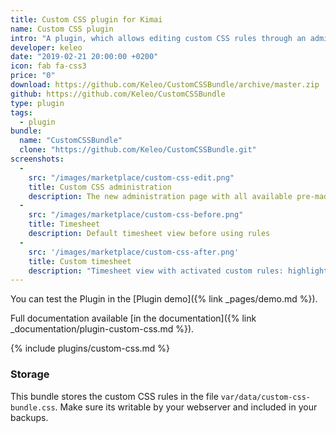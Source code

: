 ```yaml
---
title: Custom CSS plugin for Kimai
name: Custom CSS plugin
intro: "A plugin, which allows editing custom CSS rules through an administration screen."
developer: keleo
date: "2019-02-21 20:00:00 +0200"
icon: fab fa-css3
price: "0"
download: https://github.com/Keleo/CustomCSSBundle/archive/master.zip
github: https://github.com/Keleo/CustomCSSBundle
type: plugin
tags:
  - plugin
bundle:
  name: "CustomCSSBundle"
  clone: "https://github.com/Keleo/CustomCSSBundle.git" 
screenshots:
  - 
    src: "/images/marketplace/custom-css-edit.png"
    title: Custom CSS administration
    description: The new administration page with all available pre-made rules 
  -
    src: "/images/marketplace/custom-css-before.png"
    title: Timesheet
    description: Default timesheet view before using rules
  - 
    src: '/images/marketplace/custom-css-after.png'
    title: Custom timesheet
    description: "Timesheet view with activated custom rules: highlight active records, hide overlapping records"
---
```


You can test the Plugin in the [Plugin demo]({% link _pages/demo.md %}).

Full documentation available [in the documentation]({% link _documentation/plugin-custom-css.md %}).

{% include plugins/custom-css.md %}

### Storage

This bundle stores the custom CSS rules in the file `var/data/custom-css-bundle.css`.
Make sure its writable by your webserver and included in your backups.
